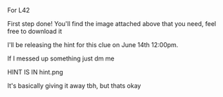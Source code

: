 For L42

First step done! 
You'll find the image attached above that you need, feel free to download it

I'll be releasing the hint for this clue on June 14th 12:00pm.

If I messed up something just dm me

HINT IS IN hint.png

It's basically giving it away tbh, but thats okay
